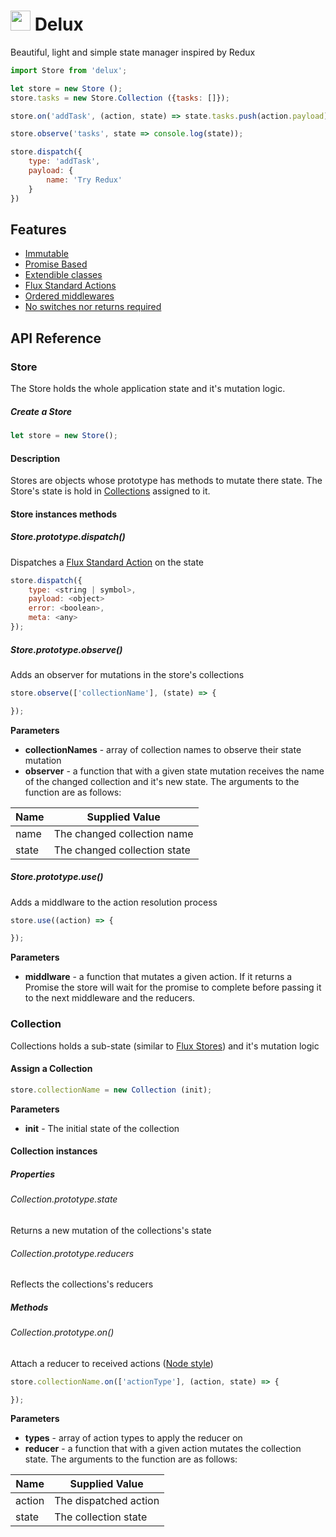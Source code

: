 <h1>
    <img
        src="https://cdn.rawgit.com/aniddan/delux/master/assets/delux.svg"
        height="32"
    />
    Delux
</h1>

Beautiful, light and simple state manager inspired by Redux

```JavaScript
import Store from 'delux';

let store = new Store ();
store.tasks = new Store.Collection ({tasks: []});

store.on('addTask', (action, state) => state.tasks.push(action.payload));

store.observe('tasks', state => console.log(state));

store.dispatch({
    type: 'addTask',
    payload: {
        name: 'Try Redux'
    }
})

```
## Features

- [Immutable][Immutability in JavaScript]
- [Promise Based][Promise]
- [Extendible classes][Subclassing]
- [Flux Standard Actions][FSA]
- [Ordered middlewares][Express Middlewares]
- [No switches nor returns required][Redux Reducers]


## API Reference

### Store

The Store holds the whole application state and it's mutation logic.

##### Create a Store

```JavaScript
let store = new Store();
```

#### Description

Stores are objects whose prototype has methods to mutate there state. The Store's state is hold in [Collections](#Collection) assigned to it.

#### Store instances methods

##### Store.prototype.dispatch()

Dispatches a [Flux Standard Action][FSA] on the state

```JavaScript
store.dispatch({
    type: <string | symbol>,
    payload: <object>
    error: <boolean>,
    meta: <any>
});
```

##### Store.prototype.observe()

Adds an observer for mutations in the store's collections

```JavaScript
store.observe(['collectionName'], (state) => {

});
```

**Parameters**

- **collectionNames** - array of collection names to observe their state mutation
- **observer** - a function that with a given state mutation receives the name of the changed collection and it's new state. The arguments to the function are as follows:

| Name       | Supplied Value               |
|------------|----------------------------- |
| name       | The changed collection name  |
| state      | The changed collection state |

##### Store.prototype.use()

Adds a middlware to the action resolution process

```JavaScript
store.use((action) => {

});
```

**Parameters**

- **middlware** - a function that mutates a given action. If it returns a Promise the store will wait for the promise to complete before passing it to the next middleware and the reducers.

### Collection

Collections holds a sub-state (similar to [Flux Stores][Flux Stores]) and it's mutation logic

#### Assign a Collection

```JavaScript
store.collectionName = new Collection (init);
```

**Parameters**

- **init** - The initial state of the collection

#### Collection instances

##### Properties

###### Collection.prototype.state

Returns a new mutation of the collections's state

###### Collection.prototype.reducers

Reflects the collections's reducers

##### Methods

###### Collection.prototype.on()

Attach a reducer to received actions ([Node style][Node EventEmitter On])

```JavaScript
store.collectionName.on(['actionType'], (action, state) => {

});
```

**Parameters**

- **types** - array of action types to apply the reducer on
- **reducer** - a function that with a given action mutates the collection state. The arguments to the function are as follows:


| Name   | Supplied Value        |
|--------|-----------------------|
| action | The dispatched action |
| state  | The collection state  |

[Delux Logo]: https://cdn.rawgit.com/aniddan/delux/master/assets/delux.svg
[Immutability in JavaScript]: https://www.sitepoint.com/immutability-javascript/
[FSA]: https://github.com/acdlite/flux-standard-action
[Promise]: https://developer.mozilla.org/en/docs/Web/JavaScript/Reference/Global_Objects/Promise
[Subclassing]: https://developer.mozilla.org/en-US/docs/Web/JavaScript/Reference/Classes#Sub_classing_with_extends
[Flux Stores]: https://facebook.github.io/flux/docs/overview.html#stores
[Redux Reducers]: http://redux.js.org/docs/basics/Reducers.html
[Express Middlewares]: https://www.safaribooksonline.com/blog/2014/03/10/express-js-middleware-demystified/
[Node EventEmitter On]: https://nodejs.org/api/events.html#events_emitter_on_eventname_listener

